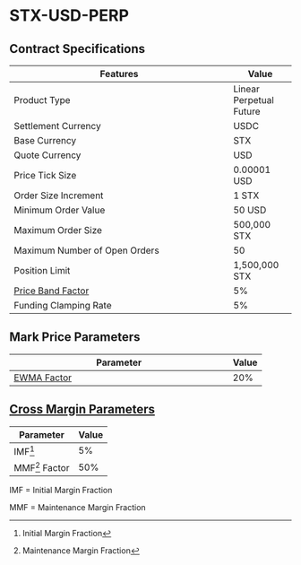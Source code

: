# STX-USD-PERP

## Contract Specifications

<table><thead><tr><th width="375.91797556719024">Features</th><th>Value</th></tr></thead><tbody><tr><td>Product Type</td><td>Linear Perpetual Future</td></tr><tr><td>Settlement Currency</td><td>USDC</td></tr><tr><td>Base Currency</td><td>STX</td></tr><tr><td>Quote Currency</td><td>USD</td></tr><tr><td>Price Tick Size</td><td>0.00001 USD</td></tr><tr><td>Order Size Increment</td><td>1 STX</td></tr><tr><td>Minimum Order Value</td><td>50 USD</td></tr><tr><td>Maximum Order Size</td><td>500,000 STX</td></tr><tr><td>Maximum Number of Open Orders</td><td>50</td></tr><tr><td>Position Limit</td><td>1,500,000 STX</td></tr><tr><td><a href="https://docs.paradex.trade/risk-system/price-bands">Price Band Factor</a></td><td>5%</td></tr><tr><td>Funding Clamping Rate</td><td>5%</td></tr></tbody></table>

## Mark Price Parameters

<table><thead><tr><th width="375">Parameter</th><th>Value</th></tr></thead><tbody><tr><td><a href="../../../risk-system/mark-price-calculation.md#funding-rate-formula">EWMA Factor</a></td><td>20%</td></tr></tbody></table>

## [Cross Margin Parameters](../../../risk-system/cross-margin-requirement.md#margin-fractions)

| Parameter      | Value |
| -------------- | ----- |
| IMF[^1]        | 5%    |
| MMF[^2] Factor | 50%   |

IMF = Initial Margin Fraction

MMF = Maintenance Margin Fraction

[^1]: Initial Margin Fraction

[^2]: Maintenance Margin Fraction
